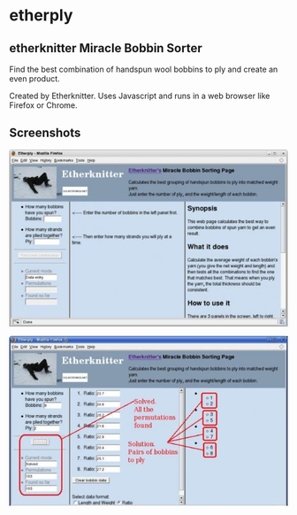 # etherply
## etherknitter Miracle Bobbin Sorter

Find the best combination of handspun wool bobbins to ply and create an even product. 

Created by Etherknitter. Uses Javascript and runs in a web browser like Firefox or Chrome.

## Screenshots

![](/screenshots/Screenshot1.jpeg)

![](/screenshots/Screenshot2.jpeg)
